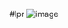 #lpr
![image](https://img-blog.csdnimg.cn/20210225094245981.jpg?x-oss-process=image/watermark,type_ZmFuZ3poZW5naGVpdGk,shadow_10,text_aHR0cHM6Ly9ibG9nLmNzZG4ubmV0L3FxXzM0NDQ4MzQ1,size_16,color_FFFFFF,t_70)
